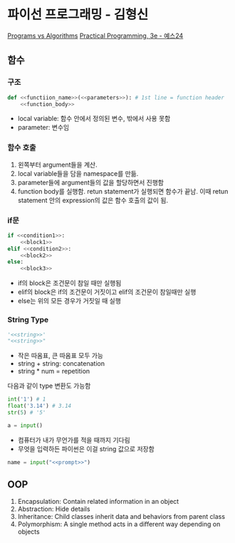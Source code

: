 # 파이선 프로그래밍 - 김형신

[Programs vs Algorithms](https://www.youtube.com/watch?v=9otrE0SyrFE)
[Practical Programming, 3e - 예스24](https://m.yes24.com/Goods/Detail/47526045)

## 함수

### 구조

```python
def <<functiion_name>>(<<parameters>>): # 1st line = function header
    <<function_body>>
```
- local variable: 함수 안에서 정의된 변수, 밖에서 사용 못함
- parameter: 변수임


### 함수 호출

1. 왼쪽부터 argument들을 계산.
2. local variable들을 담을 namespace를 만듦.
3. parameter들에 argument들의 값을 할당하면서 진행함
4. function body를 실행함. retun statement가 실행되면 함수가 끝남. 이때 retun statement 안의 expression의 값은 함수 호출의 값이 됨.

### if문

```python
if <<condition1>>:
    <<block1>>
elif <<condition2>>:
	<<block2>>
else:
	<<block3>>
```

- if의 block은 조건문이 참일 때만 실행됨
- elif의 block은 if의 조건문이 거짓이고 elif의 조건문이 참일때만 실행
- else는 위의 모든 경우가 거짓일 때 실행

### String Type

```python
'<<string>>'
"<<string>>"
```

- 작은 따옴표, 큰 따옴표 모두 가능
- string + string: concatenation
- string * num = repetition

다음과 같이 type 변환도 가능함
```python
int('1') # 1
float('3.14') # 3.14
str(5) # '5'
```

```python
a = input()
```

- 컴퓨터가 내가 무언가를 적을 때까지 기다림
- 무엇을 입력하든 파이썬은 이걸 string 값으로 저장함

```python
name = input("<<prompt>>")
```


## OOP

1. Encapsulation: Contain related information in an object
2. Abstraction: Hide details
3. Inheritance: Child classes inherit data and behaviors from parent class
4. Polymorphism: A single method acts in a different way depending on objects
